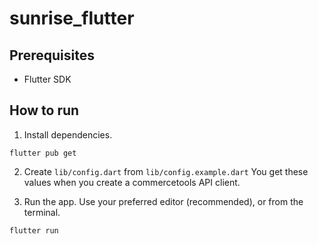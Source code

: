 # sunrise_flutter

## Prerequisites

- Flutter SDK

## How to run

1. Install dependencies.
```
flutter pub get
```

2. Create `lib/config.dart` from `lib/config.example.dart` You get these values when you create a commercetools API client.

3. Run the app. Use your preferred editor (recommended), or from the terminal.
```
flutter run
```
